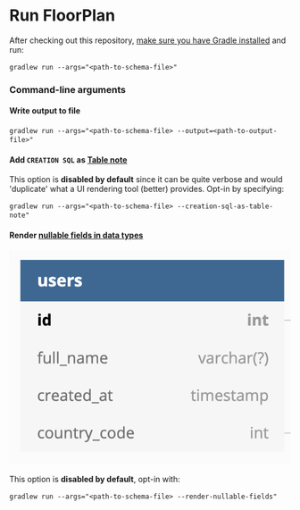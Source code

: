 # Run FloorPlan

After checking out this repository, [make sure you have Gradle installed](https://gradle.org/install/) and run:
```
gradlew run --args="<path-to-schema-file>"
```

### Command-line arguments

#### Write output to file

```
gradlew run --args="<path-to-schema-file> --output=<path-to-output-file>"
```

#### Add `CREATION SQL` as [Table note](https://www.dbml.org/docs/#table-notes)

This option is **disabled by default** since it can be quite verbose and would 'duplicate' what a UI rendering tool (better) provides.
Opt-in by specifying:

```
gradlew run --args="<path-to-schema-file> --creation-sql-as-table-note"
```

#### Render [nullable fields in data types](https://github.com/julioz/FloorPlan/issues/12)

![render nullable fields](images/render-nullable-fields.png)

This option is **disabled by default**, opt-in with:

```
gradlew run --args="<path-to-schema-file> --render-nullable-fields"
```
